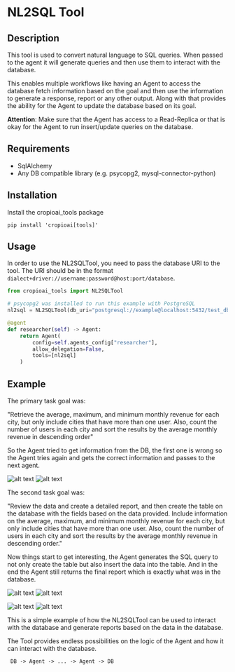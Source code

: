# NL2SQL Tool

## Description

This tool is used to convert natural language to SQL queries. When passed to the agent it will generate queries and then use them to interact with the database.

This enables multiple workflows like having an Agent to access the database fetch information based on the goal and then use the information to generate a response, report or any other output. Along with that provides the ability for the Agent to update the database based on its goal.

**Attention**: Make sure that the Agent has access to a Read-Replica or that is okay for the Agent to run insert/update queries on the database.

## Requirements

- SqlAlchemy
- Any DB compatible library (e.g. psycopg2, mysql-connector-python)

## Installation
Install the cropioai_tools package
```shell
pip install 'cropioai[tools]'
```

## Usage

In order to use the NL2SQLTool, you need to pass the database URI to the tool. The URI should be in the format `dialect+driver://username:password@host:port/database`.

```python
from cropioai_tools import NL2SQLTool

# psycopg2 was installed to run this example with PostgreSQL
nl2sql = NL2SQLTool(db_uri="postgresql://example@localhost:5432/test_db")

@agent
def researcher(self) -> Agent:
    return Agent(
        config=self.agents_config["researcher"],
        allow_delegation=False,
        tools=[nl2sql]
    )
```

## Example

The primary task goal was:

"Retrieve the average, maximum, and minimum monthly revenue for each city, but only include cities that have more than one user. Also, count the number of users in each city and sort the results by the average monthly revenue in descending order"

So the Agent tried to get information from the DB, the first one is wrong so the Agent tries again and gets the correct information and passes to the next agent.

![alt text](images/image-2.png)
![alt text](images/image-3.png)


The second task goal was:

"Review the data and create a detailed report, and then create the table on the database with the fields based on the data provided.
Include information on the average, maximum, and minimum monthly revenue for each city, but only include cities that have more than one user. Also, count the number of users in each city and sort the results by the average monthly revenue in descending order."

Now things start to get interesting, the Agent generates the SQL query to not only create the table but also insert the data into the table. And in the end the Agent still returns the final report which is exactly what was in the database.

![alt text](images/image-4.png)
![alt text](images/image-5.png)

![alt text](images/image-9.png)
![alt text](images/image-7.png)


This is a simple example of how the NL2SQLTool can be used to interact with the database and generate reports based on the data in the database.

The Tool provides endless possibilities on the logic of the Agent and how it can interact with the database.

```
 DB -> Agent -> ... -> Agent -> DB
```
